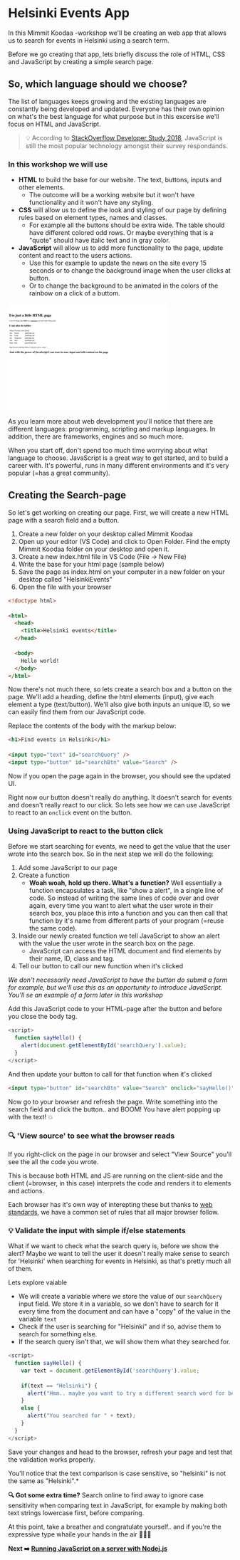 # Helsinki Events App
In this Mimmit Koodaa -workshop we'll be creating an web app that allows us to search for events in Helsinki using a search term.

Before we go creating that app, lets briefly discuss the role of HTML, CSS and JavaScript by creating a simple search page.

## So, which language should we choose?
The list of languages keeps growing and the existing languages are constantly being developed and updated. Everyone has their own opinion on what's the best language for what purpose but in this excersise we'll focus on HTML and JavaScript.

> :bulb: According to [StackOverflow Developer Study 2018](https://insights.stackoverflow.com/survey/2018/#most-popular-technologies), JavaScript is still the most popular technology amongst their survey respondands.

### In this workshop we will use

* **HTML** to build the base for our website. The text, buttons, inputs and other elements.
  * The outcome will be a working website but it won't have functionality and it won't have any styling.
* **CSS** will allow us to define the look and styling of our page by defining rules based on element types, names and classes.
  * For example all the buttons should be extra wide. The table should have different colored odd rows. Or maybe everything that is a "quote" should have italic text and in gray color.
* **JavaScript** will allow us to add more functionality to the page, update content and react to the users actions.
  * Use this for example to update the news on the site every 15 seconds or to change the background image when the user clicks at button.
  * Or to change the background to be animated in the colors of the rainbow on a click of a buttom.

![Animation of a page with HTML, CSS and JS](images/htmlcssjs.gif)

As you learn more about web development you'll notice that there are different languages: programming, scripting and markup languages. In addition, there are frameworks, engines and so much more.

When you start off, don't spend too much time worrying about what language to choose. JavaScript is a great way to get started, and to build a career with. It's powerful, runs in many different environments and it's very popular (=has a great community).

## Creating the Search-page
So let's get working on creating our page. First, we will create a new HTML page with a search field and a button.

1. Create a new folder on your desktop called Mimmit Koodaa
1. Open up your editor (VS Code) and click to Open Folder. Find the empty Mimmit Koodaa folder on your desktop and open it.
1. Create a new index.html file in VS Code (File -> New File)
1. Write the base for your html page (sample below)
1. Save the page as index.html on your computer in a new folder on your desktop called "HelsinkiEvents"
1. Open the file with your browser

```html
<!doctype html>

<html>
  <head>
    <title>Helsinki events</title>
  </head>

  <body>
    Hello world!
  </body>
</html>
```

Now there's not much there, so lets create a search box and a button on the page. We'll add a heading, define the html elements (input), give each element a type (text/button). We'll also give both inputs an unique ID, so we can easily find them from our JavaScript code.

Replace the contents of the body with the markup below:
```html
<h1>Find events in Helsinki</h1>

<input type="text" id="searchQuery" />
<input type="button" id="searchBtn" value="Search" />
```

Now if you open the page again in the browser, you should see the updated UI.

Right now our button doesn't really do anything. It doesn't search for events and doesn't really react to our click. So lets see how we can use JavaScript to react to an `onclick` event on the button.

### Using JavaScript to react to the button click
Before we start searching for events, we need to get the value that the user wrote into the search box. So in the next step we will do the following:
1. Add some JavaScript to our page
1. Create a function
    * **Woah woah, hold up there. What's a function?** Well essentially a function encapsulates a task, like "show a alert", in a single line of code. So instead of writing the same lines of code over and over again, every time you want to alert what the user wrote in their search box, you place this into a function and you can then call that function by it's name from different parts of your program (=reuse the same code).
1. Inside our newly created function we tell JavaScript to show an alert with the value the user wrote in the search box on the page.
    * JavaScript can access the HTML document and find elements by their name, ID, class and tag.
1. Tell our button to call our new function when it's clicked

*We don't necessarily need JavaScript to have the button do submit a form for example, but we'll use this as an opportunity to introduce JavaScript. You'll se an example of a form later in this workshop*

Add this JavaScript code to your HTML-page after the button and before you close the body tag.
```javascript
<script>
  function sayHello() {
    alert(document.getElementById('searchQuery').value);
  }
</script>
```
And then update your button to call for that function when it's clicked
```html
<input type="button" id="searchBtn" value="Search" onclick="sayHello()" />
```

Now go to your browser and refresh the page. Write something into the search field and click the button.. and BOOM! You have alert popping up with the text! :boom:

### :mag: 'View source' to see what the browser reads
If you right-click on the page in our browser and select "View Source" you'll see the all the code you wrote.

This is because both HTML and JS are running on the client-side and the client (=browser, in this case) interprets the code and renders it to elements and actions.

Each browser has it's own way of interepting these but thanks to [web standards](https://www.w3.org/standards/), we have a common set of rules that all major browser follow.

### :bulb: Validate the input with simple if/else statements

What if we want to check what the search query is, before we show the alert? Maybe we want to tell the user it doesn't really make sense to search for 'Helsinki' when searching for events in Helsinki, as that's pretty much all of them.

Lets explore vaiable 

* We will create a variable where we store the value of our `searchQuery` input field. We store it in a variable, so we don't have to search for it every time from the document and can have a "copy" of the value in the variable `text`
* Check if the user is searching for "Helsinki" and if so, advise them to search for something else.
* If the search query isn't that, we will show them what they searched for.

```javascript
<script>
  function sayHello() {
    var text = document.getElementById('searchQuery').value;

    if(text == "Helsinki") {
      alert("Hmm.. maybe you want to try a different search word for better results?");
    }
    else {
      alert("You searched for " + text);
    }
  }
</script>
```

Save your changes and head to the browser, refresh your page and test that the validation works properly.

You'll notice that the text comparison is case sensitive, so "helsinki" is not the same as "Helsinki".*

**:mag: Got some extra time?** Search online to find away to ignore case sensitivity when comparing text in JavaScript, for example by making both text strings lowercase first, before comparing.

At this point, take a breather and congratulate yourself.. and if you're the expressive type whaile your hands in the air :tada::tada::tada:

**Next :arrow_right: [Running JavaScript on a server with Nodej.js](https://github.com/DrazenDodik/mimmitkoodaa/blob/master/mimmitkoodaa-intro/part3_helloNodeJS.md)**